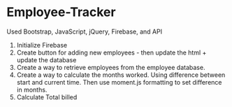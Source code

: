 # Employee-Tracker

Used Bootstrap, JavaScript, jQuery, Firebase, and API

1. Initialize Firebase
2. Create button for adding new employees - then update the html + update the database
3. Create a way to retrieve employees from the employee database.
4. Create a way to calculate the months worked. Using difference between start and current time.
  Then use moment.js formatting to set difference in months.
5. Calculate Total billed
